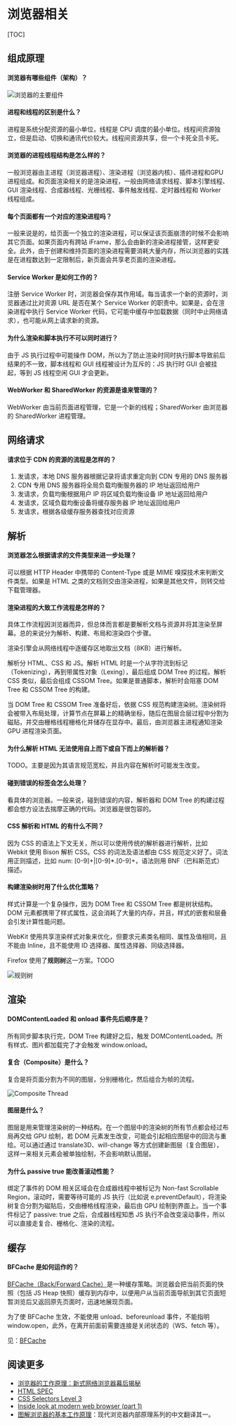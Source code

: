 # 浏览器相关

[TOC]

## 组成原理

#### 浏览器有哪些组件（架构）？

![浏览器的主要组件](https://mgear-image.oss-cn-shanghai.aliyuncs.com/image/other/20200811234200.png)

#### 进程和线程的区别是什么？

进程是系统分配资源的最小单位，线程是 CPU 调度的最小单位。线程间资源独立，但是启动、切换和通讯代价较大。线程间资源共享，但一个卡死全员卡死。

#### 浏览器的进程线程结构是怎么样的？

一般浏览器由主进程（浏览器进程）、渲染进程（浏览器内核）、插件进程和GPU 进程组成。和页面渲染相关的是渲染进程，一般由网络请求线程、脚本引擎线程、GUI 渲染线程、合成器线程、光栅线程、事件触发线程、定时器线程和 Worker 线程组成。

#### 每个页面都有一个对应的渲染进程吗？

一般来说是的，给页面一个独立的渲染进程，可以保证该页面崩溃的时候不会影响其它页面。如果页面内有跨站 iFrame，那么会由新的渲染进程接管，这样更安全。此外，由于创建和维持页面的渲染进程需要消耗大量内存，所以浏览器的实践是在进程数达到一定限制后，新页面会共享老页面的渲染进程。

#### Service Worker 是如何工作的？

注册 Service Worker 时，浏览器会保存其作用域。每当请求一个新的资源时，浏览器通过比对资源 URL 是否在某个 Service Worker 的职责中。如果是，会在渲染进程中执行 Service Worker 代码，它可能中缓存中加载数据（同时中止网络请求），也可能从网上请求新的资源。

#### 为什么渲染和脚本执行不可以同时进行？

由于 JS 执行过程中可能操作 DOM，所以为了防止渲染时同时执行脚本导致前后结果的不一致，脚本线程和 GUI 线程被设计为互斥的：JS 执行时 GUI 会被挂起，等到 JS 线程空闲 GUI 才会更新。

#### WebWorker 和 SharedWorker 的资源是谁来管理的？

WebWorker 由当前页面进程管理，它是一个新的线程；SharedWorker 由浏览器的 SharedWorker 进程管理。

## 网络请求

#### 请求位于 CDN 的资源的流程是怎样的？

1. 发请求，本地 DNS 服务器根据记录将请求重定向到 CDN 专用的 DNS 服务器
2. CDN 专用 DNS 服务器将全局负载均衡服务器的 IP 地址返回给用户
3. 发请求，负载均衡根据用户 IP 将区域负载均衡设备 IP 地址返回给用户
4. 发请求，区域负载均衡设备将缓存服务器 IP 地址返回给用户
5. 发请求，根据各级缓存服务器查找对应资源

## 解析

#### 浏览器怎么根据请求的文件类型来进一步处理？

可以根据 HTTP Header 中携带的 Content-Type 或是 MIME 嗅探技术来判断文件类型。如果是 HTML 之类的文档则交由渲染进程，如果是其他文件，则转交给下载管理器。

#### 渲染进程的大致工作流程是怎样的？

具体工作流程因浏览器而异，但总体而言都是要解析文档与资源并将其渲染至屏幕。总的来说分为解析、构建、布局和渲染四个步骤。

渲染引擎会从网络线程中逐缓存区地取出文档（8KB）进行解析。

解析分 HTML、CSS 和 JS。解析 HTML 时是一个从字符流到标记（Tokenizing），再到带属性对象（Lexing），最后组成 DOM Tree 的过程。解析 CSS 类似，最后会组成 CSSOM Tree。如果是普通脚本，解析时会阻塞 DOM Tree 和 CSSOM Tree 的构建。

当 DOM Tree 和 CSSOM Tree 准备好后，依据 CSS 规范构建渲染树。渲染树将会被带入布局处理，计算节点在屏幕上的精确坐标，随后在图层合层过程中分割为磁贴，并交由栅格线程栅格化并储存在显存中。最后，由浏览器主进程通知渲染GPU 进程渲染页面。

#### 为什么解析 HTML 无法使用自上而下或自下而上的解析器？

TODO。主要是因为其语言规范宽松，并且内容在解析时可能发生改变。

#### 碰到错误的标签会怎么处理？

看具体的浏览器。一般来说，碰到错误的内容，解析器和 DOM Tree 的构建过程都会想方设法去揣摩正确的代码。浏览器是很包容的。

#### CSS 解析和 HTML 的有什么不同？

因为 CSS 的语法上下文无关，所以可以使用传统的解析器进行解析，比如 Webkit 使用 Bison 解析 CSS。CSS 的词法及语法都由 CSS 规范定义好了。词法用正则描述，比如 num: [0-9]+|[0-9]*\.[0-9]+，语法则用 BNF（巴科斯范式）描述。

#### 构建渲染树时用了什么优化策略？

样式计算是一个复杂操作，因为 DOM Tree 和 CSSOM Tree 都是树状结构。DOM 元素都携带了样式属性，这会消耗了大量的内存，并且，样式的嵌套和层叠会引发计算性能问题。

WebKit 使用共享渲染样式对象来优化，但要求元素类名相同、属性及值相同，且不能由 Inline，且不能使用 ID 选择器、属性选择器、同级选择器。

Firefox 使用了**规则树**这一方案。TODO

![规则树](https://mgear-image.oss-cn-shanghai.aliyuncs.com/image/other/20200813142147.png)

## 渲染

#### DOMContentLoaded 和 onload 事件先后顺序是？

所有同步脚本执行完，DOM Tree 构建好之后，触发 DOMContentLoaded。所有样式、图片都加载完了才会触发 window.onload。

#### 复合（Composite）是什么？

复合是将页面分割为不同的图层，分别栅格化，然后组合为帧的流程。

![Composite Thread](https://mgear-image.oss-cn-shanghai.aliyuncs.com/image/other/20220627000101.png)

#### 图层是什么？

图层是用来管理渲染树的一种结构。在一个图层中的渲染树的所有节点都会经过布局再交给 GPU 绘制，若 DOM 元素发生改变，可能会引起相应图层中的回流与重绘。可以通过通过 translate3D、will-change 等方式创建新图层（复合图层），这样一来相关元素会被单独绘制，不会影响默认图层。

#### 为什么 passive true 能改善滚动性能？

绑定了事件的 DOM 相关区域会在合成器线程中被标记为 Non-fast Scrollable Region，滚动时，需要等待可能的 JS 执行（比如说 e.preventDefault），将渲染树复合分割为磁贴后，交由栅格线程渲染，最后由 GPU 绘制到界面上。当一个事件标记了 passive: true 之后，合成器线程知悉 JS 执行不会改变滚动事件，所以可以直接走复合、栅格化、渲染的流程。

## 缓存

#### BFCache 是如何运作的？

[BFCache（Back/Forward Cache）](https://www.youtube.com/watch?v=cuPsdRckkF0)是一种缓存策略。浏览器会把当前页面的快照（包括 JS Heap 快照）缓存到内存中，以便用户从当前页面导航到其它页面短暂浏览后又返回原先页面时，迅速地展现页面。

为了使 BFCache 生效，不能使用 unload、beforeunload 事件，不能指明 window.open，此外，在离开前面前需要连接是关闭状态的（WS、fetch 等）。

见：[BFCache](https://web.dev/bfcache)

## 阅读更多

* [浏览器的工作原理：新式网络浏览器幕后揭秘](https://www.html5rocks.com/zh/tutorials/internals/howbrowserswork/)
* [HTML SPEC](https://html.spec.whatwg.org/multipage/parsing.html#parsing)
* [CSS Selectors Level 3](https://www.w3.org/TR/selectors-3/#grammar)
* [Inside look at modern web browser (part 1)](https://developer.chrome.com/blog/inside-browser-part1/)
* [图解浏览器的基本工作原理](https://zhuanlan.zhihu.com/p/47407398)：现代浏览器内部原理系列的中文翻译其一。
